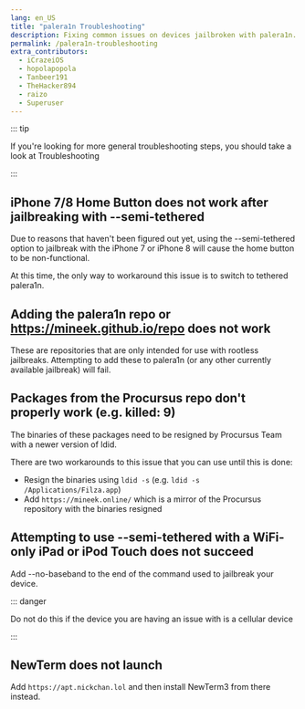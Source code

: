 ```yaml
---
lang: en_US
title: "palera1n Troubleshooting"
description: Fixing common issues on devices jailbroken with palera1n.
permalink: /palera1n-troubleshooting
extra_contributors:
  - iCrazeiOS
  - hopolapopola
  - Tanbeer191
  - TheHacker894
  - raizo
  - Superuser
---
```


::: tip

If you're looking for more general troubleshooting steps, you should take a look at <router-link to="/troubleshooting">Troubleshooting</router-link>

:::

## iPhone 7/8 Home Button does not work after jailbreaking with --semi-tethered

Due to reasons that haven't been figured out yet, using the --semi-tethered option to jailbreak with the iPhone 7 or iPhone 8 will cause the home button to be non-functional.

At this time, the only way to workaround this issue is to switch to tethered palera1n.

## Adding the palera1n repo or https://mineek.github.io/repo does not work

These are repositories that are only intended for use with rootless jailbreaks. Attempting to add these to palera1n (or any other currently available jailbreak) will fail.

## Packages from the Procursus repo don't properly work (e.g. killed: 9)

The binaries of these packages need to be resigned by Procursus Team with a newer version of ldid.

There are two workarounds to this issue that you can use until this is done:
  - Resign the binaries using `ldid -s` (e.g. `ldid -s /Applications/Filza.app`)
  - Add `https://mineek.online/` which is a mirror of the Procursus repository with the binaries resigned

## Attempting to use --semi-tethered with a WiFi-only iPad or iPod Touch does not succeed

Add --no-baseband to the end of the command used to jailbreak your device.

::: danger

Do not do this if the device you are having an issue with is a cellular device

:::

## NewTerm does not launch

Add `https://apt.nickchan.lol` and then install NewTerm3 from there instead.